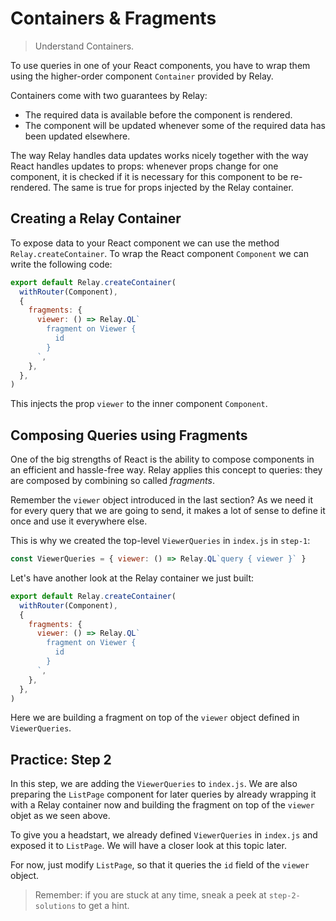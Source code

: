 # Containers & Fragments

> Understand Containers.

To use queries in one of your React components, you have to wrap them using the higher-order component `Container` provided by Relay.

Containers come with two guarantees by Relay:

* The required data is available before the component is rendered.
* The component will be updated whenever some of the required data has been updated elsewhere.

The way Relay handles data updates works nicely together with the way React handles updates to props: whenever props change for one component, it is checked if it is necessary for this component to be re-rendered. The same is true for props injected by the Relay container.

## Creating a Relay Container

To expose data to your React component we can use the method `Relay.createContainer`. To wrap the React component `Component` we can write the following code:

```javascript
export default Relay.createContainer(
  withRouter(Component),
  {
    fragments: {
      viewer: () => Relay.QL`
        fragment on Viewer {
          id
        }
      `,
    },
  },
)
```

This injects the prop `viewer` to the inner component `Component`.

## Composing Queries using Fragments

One of the big strengths of React is the ability to compose components in an efficient and hassle-free way. Relay applies this concept to queries:
they are composed by combining so called *fragments*.

Remember the `viewer` object introduced in the last section? As we need it for every query that we are going to send, it makes a lot of sense to define it once and use it everywhere else.

This is why we created the top-level `ViewerQueries` in `index.js` in `step-1`:

```javascript
const ViewerQueries = { viewer: () => Relay.QL`query { viewer }` }
```

Let's have another look at the Relay container we just built:

```javascript
export default Relay.createContainer(
  withRouter(Component),
  {
    fragments: {
      viewer: () => Relay.QL`
        fragment on Viewer {
          id
        }
      `,
    },
  },
)
```

Here we are building a fragment on top of the `viewer` object defined in `ViewerQueries`.

## Practice: Step 2

In this step, we are adding the `ViewerQueries` to `index.js`. We are also preparing the `ListPage` component for later queries by already wrapping it with a Relay container now and building the fragment on top of the `viewer` objet as we seen above.

To give you a headstart, we already defined `ViewerQueries` in `index.js` and exposed it to `ListPage`. We will have a closer look at this topic later.

For now, just modify `ListPage`, so that it queries the `id` field of the `viewer` object.

> Remember: if you are stuck at any time, sneak a peek at `step-2-solutions` to get a hint.
